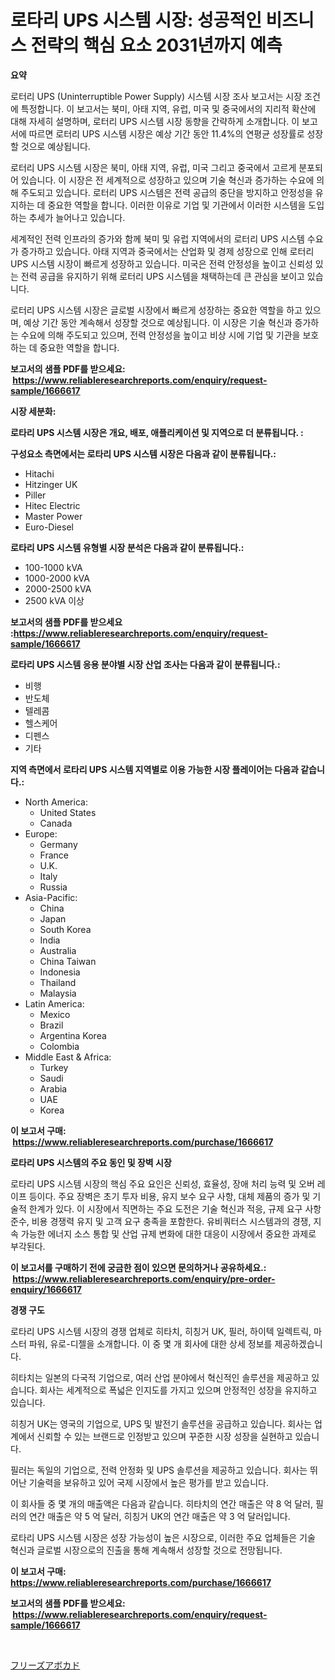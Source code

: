 <p><h1>로타리 UPS 시스템 시장: 성공적인 비즈니스 전략의 핵심 요소 2031년까지 예측</h1></p><p><strong>요약</strong></p>
<p><p>로터리 UPS (Uninterruptible Power Supply) 시스템 시장 조사 보고서는 시장 조건에 특정합니다. 이 보고서는 북미, 아태 지역, 유럽, 미국 및 중국에서의 지리적 확산에 대해 자세히 설명하며, 로터리 UPS 시스템 시장 동향을 간략하게 소개합니다. 이 보고서에 따르면 로터리 UPS 시스템 시장은 예상 기간 동안 11.4%의 연평균 성장률로 성장할 것으로 예상됩니다.</p><p>로터리 UPS 시스템 시장은 북미, 아태 지역, 유럽, 미국 그리고 중국에서 고르게 분포되어 있습니다. 이 시장은 전 세계적으로 성장하고 있으며 기술 혁신과 증가하는 수요에 의해 주도되고 있습니다. 로터리 UPS 시스템은 전력 공급의 중단을 방지하고 안정성을 유지하는 데 중요한 역할을 합니다. 이러한 이유로 기업 및 기관에서 이러한 시스템을 도입하는 추세가 늘어나고 있습니다.</p><p>세계적인 전력 인프라의 증가와 함께 북미 및 유럽 지역에서의 로터리 UPS 시스템 수요가 증가하고 있습니다. 아태 지역과 중국에서는 산업화 및 경제 성장으로 인해 로터리 UPS 시스템 시장이 빠르게 성장하고 있습니다. 미국은 전력 안정성을 높이고 신뢰성 있는 전력 공급을 유지하기 위해 로터리 UPS 시스템을 채택하는데 큰 관심을 보이고 있습니다.</p><p>로터리 UPS 시스템 시장은 글로벌 시장에서 빠르게 성장하는 중요한 역할을 하고 있으며, 예상 기간 동안 계속해서 성장할 것으로 예상됩니다. 이 시장은 기술 혁신과 증가하는 수요에 의해 주도되고 있으며, 전력 안정성을 높이고 비상 시에 기업 및 기관을 보호하는 데 중요한 역할을 합니다.</p></p>
<p><strong>보고서의 샘플 PDF를 받으세요: &nbsp;<a href="https://www.reliableresearchreports.com/enquiry/request-sample/1666617">https://www.reliableresearchreports.com/enquiry/request-sample/1666617</a></strong></p>
<p><strong>시장 세분화:</strong></p>
<p><strong> 로타리 UPS 시스템 시장은 개요, 배포, 애플리케이션 및 지역으로 더 분류됩니다. :</strong></p>
<p><strong>구성요소 측면에서는 로타리 UPS 시스템 시장은 다음과 같이 분류됩니다.:</strong></p>
<p><ul><li>Hitachi</li><li>Hitzinger UK</li><li>Piller</li><li>Hitec Electric</li><li>Master Power</li><li>Euro-Diesel</li></ul></p>
<p><strong> 로타리 UPS 시스템 유형별 시장 분석은 다음과 같이 분류됩니다.:</strong></p>
<p><ul><li>100-1000 kVA</li><li>1000-2000 kVA</li><li>2000-2500 kVA</li><li>2500 kVA 이상</li></ul></p>
<p><strong>보고서의 샘플 PDF를 받으세요 :<a href="https://www.reliableresearchreports.com/enquiry/request-sample/1666617">https://www.reliableresearchreports.com/enquiry/request-sample/1666617</a></strong></p>
<p><strong> 로타리 UPS 시스템 응용 분야별 시장 산업 조사는 다음과 같이 분류됩니다.:</strong></p>
<p><ul><li>비행</li><li>반도체</li><li>텔레콤</li><li>헬스케어</li><li>디펜스</li><li>기타</li></ul></p>
<p><strong>지역 측면에서 로타리 UPS 시스템 지역별로 이용 가능한 시장 플레이어는 다음과 같습니다.:</strong></p>
<p><ul>
    <li>
        North America:
        <ul>
            <li>United States</li>
            <li>Canada</li>
        </ul>
    </li>
    <li>
        Europe:
        <ul>
            <li>Germany</li>
            <li>France</li>
            <li>U.K.</li>
            <li>Italy</li>
            <li>Russia</li>
        </ul>
    </li>
    <li>
        Asia-Pacific:
        <ul>
            <li>China</li>
            <li>Japan</li>
            <li>South Korea</li>
            <li>India</li>
            <li>Australia</li>
            <li>China Taiwan</li>
            <li>Indonesia</li>
            <li>Thailand</li>
            <li>Malaysia</li>
        </ul>
    </li>
    <li>
        Latin America:
        <ul>
            <li>Mexico</li>
            <li>Brazil</li>
            <li>Argentina Korea</li>
            <li>Colombia</li>
        </ul>
    </li>
    <li>
        Middle East & Africa:
        <ul>
            <li>Turkey</li>
            <li>Saudi</li>
            <li>Arabia</li>
            <li>UAE</li>
            <li>Korea</li>
        </ul>
    </li>
    </ul></p>
<p><strong>이 보고서 구매: &nbsp;<a href="https://www.reliableresearchreports.com/purchase/1666617">https://www.reliableresearchreports.com/purchase/1666617</a></strong></p>
<p><strong>로타리 UPS 시스템의 주요 동인 및 장벽 시장</strong></p>
<p><p>로타리 UPS 시스템 시장의 핵심 주요 요인은 신뢰성, 효율성, 장애 처리 능력 및 오버 레이프 등이다. 주요 장벽은 초기 투자 비용, 유지 보수 요구 사항, 대체 제품의 증가 및 기술적 한계가 있다. 이 시장에서 직면하는 주요 도전은 기술 혁신과 적응, 규제 요구 사항 준수, 비용 경쟁력 유지 및 고객 요구 충족을 포함한다. 유비쿼터스 시스템과의 경쟁, 지속 가능한 에너지 소스 통합 및 산업 규제 변화에 대한 대응이 시장에서 중요한 과제로 부각된다.</p></p>
<p><strong>이 보고서를 구매하기 전에 궁금한 점이 있으면 문의하거나 공유하세요.: &nbsp;<a href="https://www.reliableresearchreports.com/enquiry/pre-order-enquiry/1666617">https://www.reliableresearchreports.com/enquiry/pre-order-enquiry/1666617</a></strong></p>
<p><strong>경쟁 구도</strong></p>
<p><p>로타리 UPS 시스템 시장의 경쟁 업체로 히타치, 히칭거 UK, 필러, 하이텍 일렉트릭, 마스터 파워, 유로-디젤을 소개합니다. 이 중 몇 개 회사에 대한 상세 정보를 제공하겠습니다.</p><p>히타치는 일본의 다국적 기업으로, 여러 산업 분야에서 혁신적인 솔루션을 제공하고 있습니다. 회사는 세계적으로 폭넓은 인지도를 가지고 있으며 안정적인 성장을 유지하고 있습니다.</p><p>히칭거 UK는 영국의 기업으로, UPS 및 발전기 솔루션을 공급하고 있습니다. 회사는 업계에서 신뢰할 수 있는 브랜드로 인정받고 있으며 꾸준한 시장 성장을 실현하고 있습니다.</p><p>필러는 독일의 기업으로, 전력 안정화 및 UPS 솔루션을 제공하고 있습니다. 회사는 뛰어난 기술력을 보유하고 있어 국제 시장에서 높은 평가를 받고 있습니다.</p><p>이 회사들 중 몇 개의 매출액은 다음과 같습니다. 히타치의 연간 매출은 약 8 억 달러, 필러의 연간 매출은 약 5 억 달러, 히칭거 UK의 연간 매출은 약 3 억 달러입니다.</p><p>로타리 UPS 시스템 시장은 성장 가능성이 높은 시장으로, 이러한 주요 업체들은 기술 혁신과 글로벌 시장으로의 진출을 통해 계속해서 성장할 것으로 전망됩니다.</p></p>
<p><strong>이 보고서 구매: &nbsp; <a href="https://www.reliableresearchreports.com/purchase/1666617">https://www.reliableresearchreports.com/purchase/1666617</a></strong></p>
<p><strong>보고서의 샘플 PDF를 받으세요: &nbsp;<a href="https://www.reliableresearchreports.com/enquiry/request-sample/1666617">https://www.reliableresearchreports.com/enquiry/request-sample/1666617</a></strong><strong></strong></p>
<p>&nbsp;</p>
<p><p><a href="https://github.com/zoetazuur/Market-Research-Report-List-1/blob/main/713474915232.md">フリーズアボカド</a></p></p>